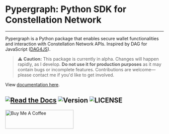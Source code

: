 # Pypergraph: Python SDK for Constellation Network
---

Pypergraph is a Python package that enables secure wallet functionalities and interaction with Constellation Network APIs. Inspired by DAG for JavaScript ([DAG4JS](https://github.com/StardustCollective/dag4.js)).

> ⚠️ **Caution:** This package is currently in alpha. Changes will happen rapidly, as I develop.
  **Do not use it for production purposes** as it may contain bugs or incomplete features. Contributions are welcome—please contact me if you'd like to get involved.

View [documentation here](https://pypergraph-dag.readthedocs.io/en/stable/).

[![Read the Docs](https://img.shields.io/readthedocs/pypergraph-dag)](https://pypergraph-dag.readthedocs.io)
![Version](https://img.shields.io/badge/version-0.0.1-yellow.svg)
![LICENSE](https://img.shields.io/badge/license-MIT-blue.svg)
---
<a href="https://www.buymeacoffee.com/buzzgreyday" target="_blank"><img src="https://cdn.buymeacoffee.com/buttons/v2/default-yellow.png" alt="Buy Me A Coffee" style="height: 60px !important;width: 217px !important;" ></a>
